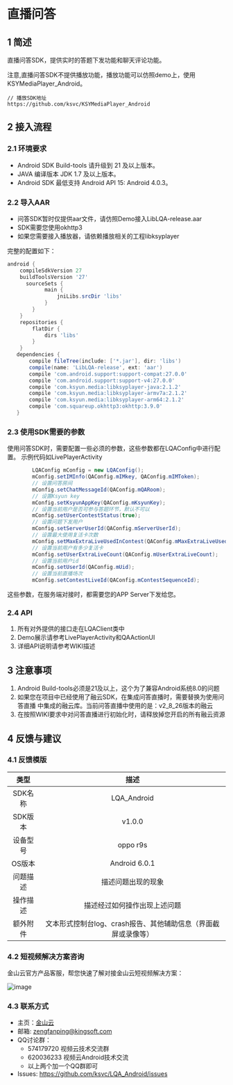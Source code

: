 # 直播问答
## 1 简述
直播问答SDK，提供实时的答题下发功能和聊天评论功能。

注意,直播问答SDK不提供播放功能，播放功能可以仿照demo上，使用KSYMediaPlayer_Android。

```
// 播放SDK地址
https://github.com/ksvc/KSYMediaPlayer_Android
```

## 2 接入流程
### 2.1 环境要求
* Android SDK Build-tools 请升级到 21 及以上版本。
* JAVA 编译版本 JDK 1.7 及以上版本。
* Android SDK 最低支持 Android API 15: Android 4.0.3。
### 2.2 导入AAR
* 问答SDK暂时仅提供aar文件，请仿照Demo接入LibLQA-release.aar
* SDK需要您使用okhttp3
* 如果您需要接入播放器，请依赖播放相关的工程libksyplayer


完整的配置如下：

```gradle
android {
    compileSdkVersion 27
    buildToolsVersion '27'
      sourceSets {
            main {
                jniLibs.srcDir 'libs'
            }
        }
    }
    repositories {
        flatDir {
            dirs 'libs'
        }
    }
   dependencies {
       compile fileTree(include: ['*.jar'], dir: 'libs')
       compile(name: 'LibLQA-release', ext: 'aar')
       compile 'com.android.support:support-compat:27.0.0'
       compile 'com.android.support:support-v4:27.0.0'
       compile 'com.ksyun.media:libksyplayer-java:2.1.2'
       compile 'com.ksyun.media:libksyplayer-armv7a:2.1.2'
       compile 'com.ksyun.media:libksyplayer-arm64:2.1.2'
       compile 'com.squareup.okhttp3:okhttp:3.9.0'
   }

```
### 2.3 使用SDK需要的参数
使用问答SDK时，需要配置一些必须的参数，这些参数都在LQAConfig中进行配置。
示例代码如LivePlayerActivity
```java
        LQAConfig mConfig = new LQAConfig();
        mConfig.setIMInfo(QAConfig.mIMkey, QAConfig.mIMToken);
        // 设置问答房间
        mConfig.setChatMessageId(QAConfig.mQARoom);
        // 设置Ksyun key
        mConfig.setKsyunAppKey(QAConfig.mKsyunKey);
        // 设置当前用户是否可参与答题环节，默认不可以
        mConfig.setUserContestStatus(true);
        // 设置问题下发用户
        mConfig.setServerUserId(QAConfig.mServerUserId);
        // 设置最大使用复活卡次数
        mConfig.setMaxExtraLiveUsedInContest(QAConfig.mMaxExtraLiveUsedInContest);
        // 设置当前用户有多少复活卡
        mConfig.setUserExtraLiveCount(QAConfig.mUserExtraLiveCount);
        // 设置当前用户id
        mConfig.setUserId(QAConfig.mUid);
        // 设置当前直播场次
        mConfig.setContestLiveId(QAConfig.mContestSequenceId);

```
这些参数，在服务端对接时，都需要您的APP Server下发给您。
### 2.4 API
1. 所有对外提供的接口走在LQAClient类中
2. Demo展示请参考LivePlayerActivity和QAActionUI
3. 详细API说明请参考WIKI描述
## 3 注意事项
1. Android Build-tools必须是21及以上，这个为了兼容Android系统8.0的问题
2. 如果您在项目中已经使用了融云SDK，在集成问答直播时，需要替换为使用问答直播
中集成的融云库。当前问答直播中使用的是：v2_8_26版本的融云
3. 在按照WIKI要求中对问答直播进行初始化时，请释放掉您开启的所有融云资源

## 4 反馈与建议
### 4.1 反馈模版
|类型|描述|
|:--:|:--:|
|SDK名称	|LQA_Android|
|SDK版本	|v1.0.0|
|设备型号	|oppo r9s|
|OS版本	|Android 6.0.1|
|问题描述	|描述问题出现的现象|
|操作描述	|描述经过如何操作出现上述问题|
|额外附件|文本形式控制台log、crash报告、其他辅助信息（界面截屏或录像等）|
### 4.2 短视频解决方案咨询
金山云官方产品客服，帮您快速了解对接金山云短视频解决方案：

 ![image](https://raw.githubusercontent.com/wiki/ksvc/KSVSShortVideoKit_Android/images/wechat.png)
### 4.3 联系方式
  * 主页：[金山云](http://www.ksyun.com/)
  * 邮箱: zengfanping@kingsoft.com
  * QQ讨论群：
    * 574179720 视频云技术交流群
    * 620036233 视频云Android技术交流
    * 以上两个加一个QQ群即可
  * Issues: https://github.com/ksvc/LQA_Android/issues
